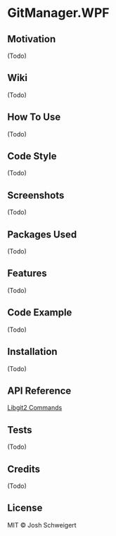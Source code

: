 # GitManager.WPF

## Motivation
(Todo)

## Wiki
(Todo)

## How To Use
(Todo)

## Code Style
(Todo)

## Screenshots
(Todo)

## Packages Used
(Todo)

## Features
(Todo)

## Code Example
(Todo)

## Installation
(Todo)

## API Reference
[Libgit2 Commands](https://github.com/libgit2/libgit2sharp/wiki/LibGit2Sharp-Hitchhiker%27s-Guide-to-Git)

## Tests
(Todo)

## Credits
(Todo)

## License
MIT © Josh Schweigert
